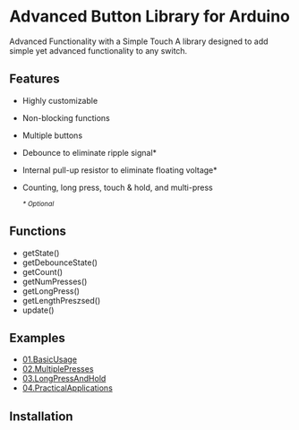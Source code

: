 # Advanced Button Library for Arduino

Advanced Functionality with a Simple Touch
A library designed to add simple yet advanced functionality to any switch.

Features
----------------------------
* Highly customizable
* Non-blocking functions
* Multiple buttons
* Debounce to eliminate ripple signal*
* Internal pull-up resistor to eliminate floating voltage*
* Counting, long press, touch & hold, and multi-press

	<sup>*\* Optional*</sup>

Functions
----------------------------
* getState()
* getDebounceState()
* getCount()
* getNumPresses()
* getLongPress()
* getLengthPreszsed()
* update()

Examples
----------------------------
* [01.BasicUsage](https://github.com/TechnoBro03/AdvancedButton/tree/main/examples/01.BasicUsage)
* [02.MultiplePresses](https://github.com/TechnoBro03/AdvancedButton/tree/main/examples/02.MultiplePresses)
* [03.LongPressAndHold](https://github.com/TechnoBro03/AdvancedButton/tree/main/examples/03.LongPressAndHold)
* [04.PracticalApplications](https://github.com/TechnoBro03/AdvancedButton/tree/main/examples/04.PracticalApplications)

Installation
----------------------------
